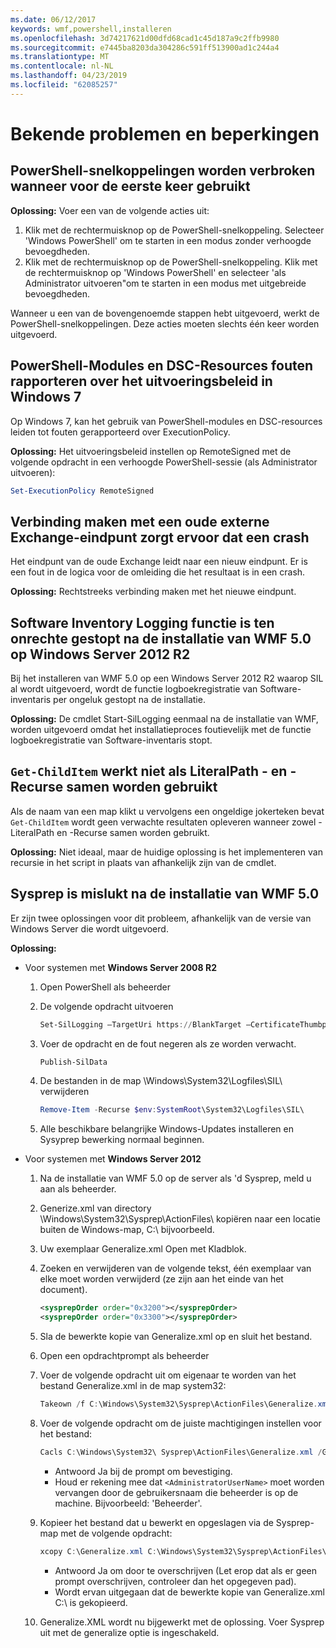 ```yaml
---
ms.date: 06/12/2017
keywords: wmf,powershell,installeren
ms.openlocfilehash: 3d74217621d00dfd68cad1c45d187a9c2ffb9980
ms.sourcegitcommit: e7445ba8203da304286c591ff513900ad1c244a4
ms.translationtype: MT
ms.contentlocale: nl-NL
ms.lasthandoff: 04/23/2019
ms.locfileid: "62085257"
---
```

# <a name="known-issues-and-limitations"></a>Bekende problemen en beperkingen

## <a name="powershell-shortcuts-are-broken-when-used-for-the-first-time"></a>PowerShell-snelkoppelingen worden verbroken wanneer voor de eerste keer gebruikt

**Oplossing:** Voer een van de volgende acties uit:

1. Klik met de rechtermuisknop op de PowerShell-snelkoppeling. Selecteer 'Windows PowerShell' om te starten in een modus zonder verhoogde bevoegdheden.
2. Klik met de rechtermuisknop op de PowerShell-snelkoppeling. Klik met de rechtermuisknop op 'Windows PowerShell' en selecteer 'als Administrator uitvoeren"om te starten in een modus met uitgebreide bevoegdheden.

Wanneer u een van de bovengenoemde stappen hebt uitgevoerd, werkt de PowerShell-snelkoppelingen. Deze acties moeten slechts één keer worden uitgevoerd.

## <a name="powershell-modules-and-dsc-resources-report-errors-about-executionpolicy-on-windows-7"></a>PowerShell-Modules en DSC-Resources fouten rapporteren over het uitvoeringsbeleid in Windows 7

Op Windows 7, kan het gebruik van PowerShell-modules en DSC-resources leiden tot fouten gerapporteerd over ExecutionPolicy.

**Oplossing:** Het uitvoeringsbeleid instellen op RemoteSigned met de volgende opdracht in een verhoogde PowerShell-sessie (als Administrator uitvoeren):

```powershell
Set-ExecutionPolicy RemoteSigned
```

## <a name="connecting-to-an-old-remote-exchange-endpoint-causes-a-crash"></a>Verbinding maken met een oude externe Exchange-eindpunt zorgt ervoor dat een crash

Het eindpunt van de oude Exchange leidt naar een nieuw eindpunt. Er is een fout in de logica voor de omleiding die het resultaat is in een crash.

**Oplossing:** Rechtstreeks verbinding maken met het nieuwe eindpunt.

## <a name="software-inventory-logging-feature-is-erroneously-stopped-after-wmf-50-installation-on-windows-server-2012-r2"></a>Software Inventory Logging functie is ten onrechte gestopt na de installatie van WMF 5.0 op Windows Server 2012 R2

Bij het installeren van WMF 5.0 op een Windows Server 2012 R2 waarop SIL al wordt uitgevoerd, wordt de functie logboekregistratie van Software-inventaris per ongeluk gestopt na de installatie.

**Oplossing:** De cmdlet Start-SilLogging eenmaal na de installatie van WMF, worden uitgevoerd omdat het installatieproces foutievelijk met de functie logboekregistratie van Software-inventaris stopt.

## <a name="get-childitem-does-not-work-if--literalpath-and--recurse-are-used-together"></a>`Get-ChildItem` werkt niet als LiteralPath - en - Recurse samen worden gebruikt

Als de naam van een map klikt u vervolgens een ongeldige jokerteken bevat `Get-ChildItem` wordt geen verwachte resultaten opleveren wanneer zowel - LiteralPath en -Recurse samen worden gebruikt.

**Oplossing:** Niet ideaal, maar de huidige oplossing is het implementeren van recursie in het script in plaats van afhankelijk zijn van de cmdlet.

## <a name="sysprep-fails-after-wmf-50-installation"></a>Sysprep is mislukt na de installatie van WMF 5.0

Er zijn twee oplossingen voor dit probleem, afhankelijk van de versie van Windows Server die wordt uitgevoerd.

**Oplossing:**

- Voor systemen met **Windows Server 2008 R2**
  1. Open PowerShell als beheerder
  2. De volgende opdracht uitvoeren

     ```powershell
     Set-SilLogging –TargetUri https://BlankTarget –CertificateThumbprint 0123456789
     ```

  3. Voer de opdracht en de fout negeren als ze worden verwacht.

     ```powershell
     Publish-SilData
     ```

  4. De bestanden in de map \Windows\System32\Logfiles\SIL\ verwijderen

     ```powershell
     Remove-Item -Recurse $env:SystemRoot\System32\Logfiles\SIL\
     ```

  5. Alle beschikbare belangrijke Windows-Updates installeren en Sysyprep bewerking normaal beginnen.

- Voor systemen met **Windows Server 2012**
  1. Na de installatie van WMF 5.0 op de server als 'd Sysprep, meld u aan als beheerder.
  2. Generize.xml van directory \Windows\System32\Sysprep\ActionFiles\ kopiëren naar een locatie buiten de Windows-map, C:\ bijvoorbeeld.
  3. Uw exemplaar Generalize.xml Open met Kladblok.
  4. Zoeken en verwijderen van de volgende tekst, één exemplaar van elke moet worden verwijderd (ze zijn aan het einde van het document).

     ```xml
     <sysprepOrder order="0x3200"></sysprepOrder>
     <sysprepOrder order="0x3300"></sysprepOrder>
     ```

  5. Sla de bewerkte kopie van Generalize.xml op en sluit het bestand.
  6. Open een opdrachtprompt als beheerder
  7. Voer de volgende opdracht uit om eigenaar te worden van het bestand Generalize.xml in de map system32:

     ```powershell
     Takeown /f C:\Windows\System32\Sysprep\ActionFiles\Generalize.xml
     ```

  8. Voer de volgende opdracht om de juiste machtigingen instellen voor het bestand:

     ```powershell
     Cacls C:\Windows\System32\ Sysprep\ActionFiles\Generalize.xml /G `<AdministratorUserName>`:F
     ```

     - Antwoord Ja bij de prompt om bevestiging.
     - Houd er rekening mee dat `<AdministratorUserName>` moet worden vervangen door de gebruikersnaam die beheerder is op de machine. Bijvoorbeeld: 'Beheerder'.

  9. Kopieer het bestand dat u bewerkt en opgeslagen via de Sysprep-map met de volgende opdracht:

     ```powershell
     xcopy C:\Generalize.xml C:\Windows\System32\Sysprep\ActionFiles\Generalize.xml
     ```

     - Antwoord Ja om door te overschrijven (Let erop dat als er geen prompt overschrijven, controleer dan het opgegeven pad).
     - Wordt ervan uitgegaan dat de bewerkte kopie van Generalize.xml C:\ is gekopieerd.

  10. Generalize.XML wordt nu bijgewerkt met de oplossing. Voer Sysprep uit met de generalize optie is ingeschakeld.